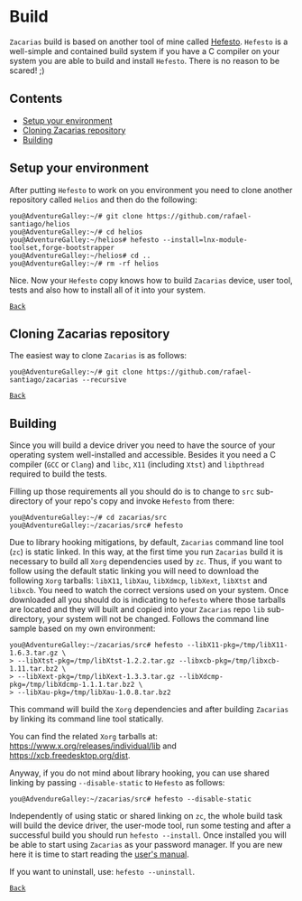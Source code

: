 # Build

``Zacarias`` build is based on another tool of mine called [Hefesto](https://github.com/rafael-santiago/hefesto).
``Hefesto`` is a well-simple and contained build system if you have a C compiler on your system you are able to
build and install ``Hefesto``. There is no reason to be scared! ;)

## Contents

- [Setup your environment](#setup-your-environment)
- [Cloning Zacarias repository](#cloning-zacarias-repository)
- [Building](#building)

## Setup your environment

After putting ``Hefesto`` to work on you environment you need to clone another repository called ``Helios`` and
then do the following:

```
you@AdventureGalley:~/# git clone https://github.com/rafael-santiago/helios
you@AdventureGalley:~/# cd helios
you@AdventureGalley:~/helios# hefesto --install=lnx-module-toolset,forge-bootstrapper
you@AdventureGalley:~/helios# cd ..
you@AdventureGalley:~/# rm -rf helios
```

Nice. Now your ``Hefesto`` copy knows how to build ``Zacarias`` device, user tool, tests and also how to install
all of it into your system.

[``Back``](#contents)

## Cloning Zacarias repository

The easiest way to clone ``Zacarias`` is as follows:

```
you@AdventureGalley:~/# git clone https://github.com/rafael-santiago/zacarias --recursive
```

[``Back``](#contents)

## Building

Since you will build a device driver you need to have the source of your operating system well-installed and
accessible. Besides it you need a C compiler (``GCC`` or ``Clang``) and ``libc``, ``X11`` (including ``Xtst``)
and ``libpthread`` required to build the tests.

Filling up those requirements all you should do is to change to ``src`` sub-directory of your repo's copy and
invoke ``Hefesto`` from there:

```
you@AdventureGalley:~/# cd zacarias/src
you@AdventureGalley:~/zacarias/src# hefesto
```

Due to library hooking mitigations, by default, ``Zacarias`` command line tool (``zc``) is static linked. In this way,
at the first time you run ``Zacarias`` build it is necessary to build all ``Xorg`` dependencies used by ``zc``. Thus,
if you want to follow using the default static linking you will need to download the following ``Xorg`` tarballs:
``libX11``, ``libXau``, ``libXdmcp``, ``libXext``, ``libXtst`` and ``libxcb``. You need to watch the correct versions
used on your system. Once downloaded all you should do is indicating to ``hefesto`` where those tarballs are located
and they will built and copied into your ``Zacarias`` repo ``lib`` sub-directory, your system will not be changed.
Follows the command line sample based on my own environment:

```
you@AdventureGalley:~/zacarias/src# hefesto --libX11-pkg=/tmp/libX11-1.6.3.tar.gz \
> --libXtst-pkg=/tmp/libXtst-1.2.2.tar.gz --libxcb-pkg=/tmp/libxcb-1.11.tar.bz2 \
> --libXext-pkg=/tmp/libXext-1.3.3.tar.gz --libXdcmp-pkg=/tmp/libXdcmp-1.1.1.tar.bz2 \
> --libXau-pkg=/tmp/libXau-1.0.8.tar.bz2
```

This command will build the ``Xorg`` dependencies and after building ``Zacarias`` by linking its command line tool statically.

You can find the related ``Xorg`` tarballs at: <https://www.x.org/releases/individual/lib> and
<https://xcb.freedesktop.org/dist>.

Anyway, if you do not mind about library hooking, you can use shared linking by passing ``--disable-static`` to
``Hefesto`` as follows:

```
you@AdvendureGalley:~/zacarias/src# hefesto --disable-static
```

Independently of using static or shared linking on ``zc``, the whole build task will build the device driver,
the user-mode tool, run some testing and after a successful build you should run ``hefesto --install``.
Once installed you will be able to start using ``Zacarias`` as your password manager. If you are new here it
is time to start reading the [user's manual](https://github.com/rafael-santiago/zacarias/blob/main/doc/MANUAL.md).

If you want to uninstall, use: ``hefesto --uninstall``.

[``Back``](#contents)
